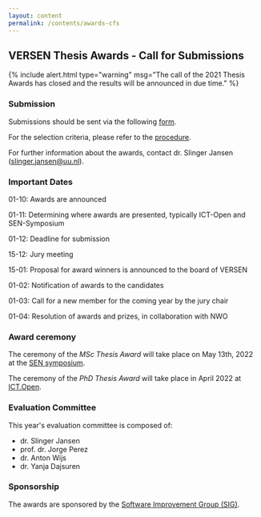 ```yaml
---
layout: content
permalink: /contents/awards-cfs
---
```


## VERSEN Thesis Awards - Call for Submissions

{% include alert.html type="warning" msg="The call of the 2021 Thesis Awards has closed and the results will be announced in due time." %}

### Submission

Submissions should be sent via the following [form](https://docs.google.com/forms/d/e/1FAIpQLSfZHJEdbKldmLLMWMSGn7cilm28jv8czO1ESMEUFGCbpF5uIg/viewform?usp=sf_link).

For the selection criteria, please refer to the [procedure](/contents/procedure-thesis-award).

For further information about the awards, contact dr. Slinger Jansen ([slinger.jansen@uu.nl](mailto:slinger.jansen@uu.nl)).

### Important Dates

01-10: Awards are announced

01-11: Determining where awards are presented, typically ICT-Open and SEN-Symposium

01-12: Deadline for submission

15-12: Jury meeting

15-01: Proposal for award winners is announced to the board of VERSEN

01-02: Notification of awards to the candidates

01-03: Call for a new member for the coming year by the jury chair

01-04: Resolution of awards and prizes, in collaboration with NWO

### Award ceremony

The ceremony of the *MSc Thesis Award* will take place on May 13th, 2022 at the [SEN symposium](http://www.sen-symposium.nl).

The ceremony of the *PhD Thesis Award* will take place in April 2022 at [ICT.Open](https://ict-research.nl/ict-open/).

### Evaluation Committee

This year's evaluation committee is composed of:
* dr. Slinger Jansen
* prof. dr. Jorge Perez
* dr. Anton Wijs
* dr. Yanja Dajsuren

### Sponsorship

The awards are sponsored by the [Software Improvement Group (SIG)](https://www.softwareimprovementgroup.com).
